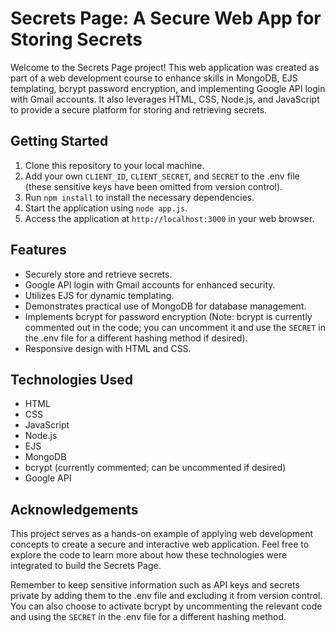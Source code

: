 # Secrets Page: A Secure Web App for Storing Secrets

Welcome to the Secrets Page project! This web application was created as part of a web development course to enhance skills in MongoDB, EJS templating, bcrypt password encryption, and implementing Google API login with Gmail accounts. It also leverages HTML, CSS, Node.js, and JavaScript to provide a secure platform for storing and retrieving secrets.

## Getting Started

1. Clone this repository to your local machine.
2. Add your own `CLIENT_ID`, `CLIENT_SECRET`, and `SECRET` to the .env file (these sensitive keys have been omitted from version control).
3. Run `npm install` to install the necessary dependencies.
4. Start the application using `node app.js`.
5. Access the application at `http://localhost:3000` in your web browser.

## Features

- Securely store and retrieve secrets.
- Google API login with Gmail accounts for enhanced security.
- Utilizes EJS for dynamic templating.
- Demonstrates practical use of MongoDB for database management.
- Implements bcrypt for password encryption (Note: bcrypt is currently commented out in the code; you can uncomment it and use the `SECRET` in the .env file for a different hashing method if desired).
- Responsive design with HTML and CSS.

## Technologies Used

- HTML
- CSS
- JavaScript
- Node.js
- EJS
- MongoDB
- bcrypt (currently commented; can be uncommented if desired)
- Google API

## Acknowledgements

This project serves as a hands-on example of applying web development concepts to create a secure and interactive web application. Feel free to explore the code to learn more about how these technologies were integrated to build the Secrets Page.

Remember to keep sensitive information such as API keys and secrets private by adding them to the .env file and excluding it from version control. You can also choose to activate bcrypt by uncommenting the relevant code and using the `SECRET` in the .env file for a different hashing method.

